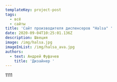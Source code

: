 ```yaml
---
templateKey: project-post
tags:
  - всё
  - сайты
title: 'Сайт производителя диспенсеров "Halsa" '
date: 2020-09-04T10:25:01.136Z
description: Швеция
image: /img/halsa.jpg
imageInList: /img/halsa_ava.jpg
authors:
  - text: Андрей Фуфачев
    title: 'Дизайнер '
---
```

1111
